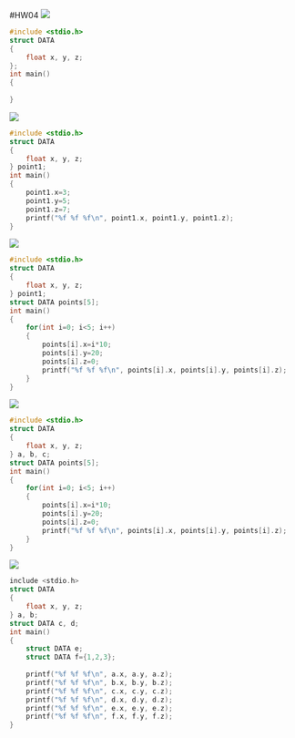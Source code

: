 #HW04
![](https://i.imgur.com/8R6hK87.png)
```C
#include <stdio.h>
struct DATA
{
    float x, y, z;
};
int main()
{
    
}
```
![](https://i.imgur.com/4f6Adxt.png)
```C    
#include <stdio.h>
struct DATA
{
    float x, y, z;
} point1;
int main()
{
    point1.x=3;
    point1.y=5;
    point1.z=7;
    printf("%f %f %f\n", point1.x, point1.y, point1.z);
}
```
![](https://i.imgur.com/TNIdkbl.png)
```C 
#include <stdio.h>
struct DATA
{
    float x, y, z;
} point1;
struct DATA points[5];
int main()
{
    for(int i=0; i<5; i++)
    {
        points[i].x=i*10;
        points[i].y=20;
        points[i].z=0;
        printf("%f %f %f\n", points[i].x, points[i].y, points[i].z);    
    }
}
```
![](https://i.imgur.com/jQkNIcf.png)
```C  
#include <stdio.h>
struct DATA
{
    float x, y, z;
} a, b, c;
struct DATA points[5];
int main()
{
    for(int i=0; i<5; i++)
    {
        points[i].x=i*10;
        points[i].y=20;
        points[i].z=0;
        printf("%f %f %f\n", points[i].x, points[i].y, points[i].z);    
    }
}
```
![](https://i.imgur.com/Ihj4qVw.png)
```C   
include <stdio.h>
struct DATA
{
    float x, y, z;
} a, b;
struct DATA c, d;
int main()
{
    struct DATA e;
    struct DATA f={1,2,3};
    
    printf("%f %f %f\n", a.x, a.y, a.z);
    printf("%f %f %f\n", b.x, b.y, b.z);
    printf("%f %f %f\n", c.x, c.y, c.z);
    printf("%f %f %f\n", d.x, d.y, d.z);
    printf("%f %f %f\n", e.x, e.y, e.z);
    printf("%f %f %f\n", f.x, f.y, f.z);
}
```
